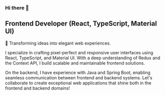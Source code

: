 ### Hi there 👋

## Frontend Developer (React, TypeScript, Material UI)

🚀 Transforming ideas into elegant web experiences.

I specialize in crafting pixel-perfect and responsive user interfaces using React, TypeScript, and Material UI. With a deep understanding of Redux and the Context API, I build scalable and maintainable frontend solutions.

On the backend, I have experience with Java and Spring Boot, enabling seamless communication between frontend and backend systems. Let's collaborate to create exceptional web applications that shine both in the frontend and backend domains!

<!--
**matozog/matozog** is a ✨ _special_ ✨ repository because its `README.md` (this file) appears on your GitHub profile.

Here are some ideas to get you started:

- 🔭 I’m currently working on ...
- 🌱 I’m currently learning ...
- 👯 I’m looking to collaborate on ...
- 🤔 I’m looking for help with ...
- 💬 Ask me about ...
- 📫 How to reach me: ...
- 😄 Pronouns: ...
- ⚡ Fun fact: ...
-->
